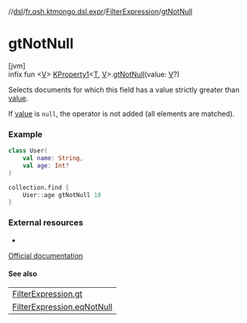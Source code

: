//[dsl](../../../index.md)/[fr.qsh.ktmongo.dsl.expr](../index.md)/[FilterExpression](index.md)/[gtNotNull](gt-not-null.md)

# gtNotNull

[jvm]\
infix fun &lt;[V](gt-not-null.md)&gt; [KProperty1](https://kotlinlang.org/api/latest/jvm/stdlib/kotlin.reflect/-k-property1/index.html)&lt;[T](index.md), [V](gt-not-null.md)&gt;.[gtNotNull](gt-not-null.md)(value: [V](gt-not-null.md)?)

Selects documents for which this field has a value strictly greater than [value](gt-not-null.md).

If [value](gt-not-null.md) is `null`, the operator is not added (all elements are matched).

### Example

```kotlin
class User(
    val name: String,
    val age: Int?
)

collection.find {
    User::age gtNotNull 10
}
```

### External resources

-
[Official documentation](https://www.mongodb.com/docs/manual/reference/operator/query/gt/)

#### See also

|                                              |
|----------------------------------------------|
| [FilterExpression.gt](gt.md)                 |
| [FilterExpression.eqNotNull](eq-not-null.md) | Learn more about the 'notNull' variants |
